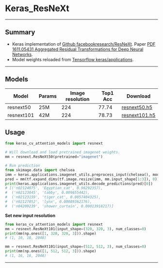 # Keras_ResNeXt
***

## Summary
  - Keras implementation of [Github facebookresearch/ResNeXt](https://github.com/facebookresearch/ResNeXt). Paper [PDF 1611.05431 Aggregated Residual Transformations for Deep Neural Networks](https://arxiv.org/pdf/1611.05431.pdf).
  - Model weights reloaded from [Tensorflow keras/applications](https://github.com/tensorflow/tensorflow/blob/master/tensorflow/python/keras/applications/resnet.py).
***

## Models
  | Model          | Params | Image  resolution | Top1 Acc | Download            |
  | -------------- | ------ | ----------------- | -------- | ------------------- |
  | resnext50      | 25M    | 224               | 77.74    | [resnext50.h5](https://github.com/leondgarse/keras_cv_attention_models/releases/download/resnext/resnext50.h5)  |
  | resnext101     | 42M    | 224               | 78.73    | [resnext101.h5](https://github.com/leondgarse/keras_cv_attention_models/releases/download/resnext/resnext101.h5)  |
## Usage
  ```py
  from keras_cv_attention_models import resnext

  # Will download and load pretrained imagenet weights.
  mm = resnext.ResNeXt50(pretrained="imagenet")

  # Run prediction
  from skimage.data import chelsea
  imm = keras.applications.imagenet_utils.preprocess_input(chelsea(), mode='tf') # Chelsea the cat
  pred = mm(tf.expand_dims(tf.image.resize(imm, mm.input_shape[1:3]), 0)).numpy()
  print(keras.applications.imagenet_utils.decode_predictions(pred)[0])
  # [('n02124075', 'Egyptian_cat', 0.98292357),
  #  ('n02123045', 'tabby', 0.009655442),
  #  ('n02123159', 'tiger_cat', 0.0057404325),
  #  ('n02127052', 'lynx', 0.00089362176),
  #  ('n04209239', 'shower_curtain', 0.00013918217)]
  ```
  **Set new input resolution**
  ```py
  from keras_cv_attention_models import resnext
  mm = resnext.ResNeXt101(input_shape=(320, 320, 3), num_classes=0)
  print(mm(np.ones([1, 320, 320, 3])).shape)
  # (1, 10, 10, 2048)

  mm = resnext.ResNeXt101(input_shape=(512, 512, 3), num_classes=0)
  print(mm(np.ones([1, 512, 512, 3])).shape)
  # (1, 16, 16, 2048)
  ```
***
